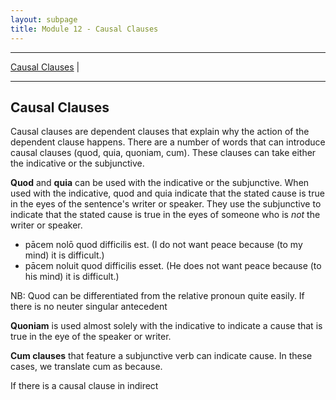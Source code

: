 ```yaml
---
layout: subpage
title: Module 12 - Causal Clauses
---
```


***

[Causal Clauses](#expressions-of-purpose) \|

***

## Causal Clauses

Causal clauses are dependent clauses that explain why the action of the dependent clause happens. There are a number of words that can introduce causal clauses (quod, quia, quoniam, cum). These clauses can take either the indicative or the subjunctive.

**Quod** and **quia** can be used with the indicative or the subjunctive. When used with the indicative, quod and quia indicate that the stated cause is true in the eyes of the sentence's writer or speaker. They use the subjunctive to indicate that the stated cause is true in the eyes of someone who is *not* the writer or speaker.

- pācem nolō quod difficilis est. (I do not want peace because (to my mind) it is difficult.)
- pācem noluit quod difficilis esset. (He does not want peace because (to his mind) it is difficult.)

NB: Quod can be differentiated from the relative pronoun quite easily. If there is no neuter singular antecedent 

**Quoniam** is used almost solely with the indicative to indicate a cause that is true in the eye of the speaker or writer.

**Cum clauses** that feature a subjunctive verb can indicate cause. In these cases, we translate cum as because.

If there is a causal clause in indirect

